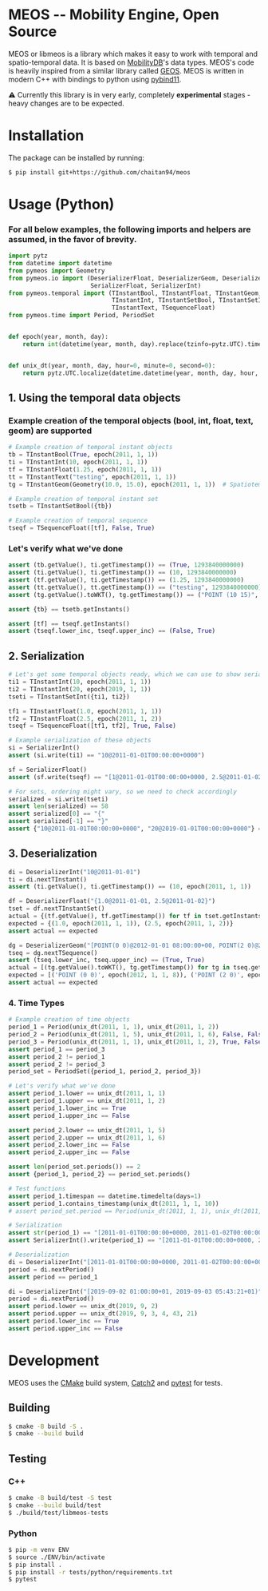 MEOS -- Mobility Engine, Open Source
====

MEOS or libmeos is a library which makes it easy to work with temporal and spatio-temporal data. It is based on [MobilityDB](https://github.com/ULB-CoDE-WIT/MobilityDB)'s data types. MEOS's code is heavily inspired from a similar library called [GEOS](https://github.com/libgeos/geos). MEOS is written in modern C++ with bindings to python using [pybind11](https://github.com/pybind/pybind11).

⚠️ Currently this library is in very early, completely **experimental** stages - heavy changes are to be expected.

# Installation

The package can be installed by running:

```sh
$ pip install git+https://github.com/chaitan94/meos
```

# Usage (Python)

### For all below examples, the following imports and helpers are assumed, in the favor of brevity.
```python
import pytz
from datetime import datetime
from pymeos import Geometry
from pymeos.io import (DeserializerFloat, DeserializerGeom, DeserializerInt,
                       SerializerFloat, SerializerInt)
from pymeos.temporal import (TInstantBool, TInstantFloat, TInstantGeom,
                             TInstantInt, TInstantSetBool, TInstantSetInt,
                             TInstantText, TSequenceFloat)
from pymeos.time import Period, PeriodSet


def epoch(year, month, day):
    return int(datetime(year, month, day).replace(tzinfo=pytz.UTC).timestamp() * 1000)


def unix_dt(year, month, day, hour=0, minute=0, second=0):
    return pytz.UTC.localize(datetime.datetime(year, month, day, hour, minute, second))
```
## 1. Using the temporal data objects
### Example creation of the temporal objects (bool, int, float, text, geom) are supported
```python
# Example creation of temporal instant objects
tb = TInstantBool(True, epoch(2011, 1, 1))
ti = TInstantInt(10, epoch(2011, 1, 1))
tf = TInstantFloat(1.25, epoch(2011, 1, 1))
tt = TInstantText("testing", epoch(2011, 1, 1))
tg = TInstantGeom(Geometry(10.0, 15.0), epoch(2011, 1, 1))  # Spatiotemporal!

# Example creation of temporal instant set
tsetb = TInstantSetBool({tb})

# Example creation of temporal sequence
tseqf = TSequenceFloat([tf], False, True)
```

### Let's verify what we've done
```python
assert (tb.getValue(), ti.getTimestamp()) == (True, 1293840000000)
assert (ti.getValue(), ti.getTimestamp()) == (10, 1293840000000)
assert (tf.getValue(), ti.getTimestamp()) == (1.25, 1293840000000)
assert (tt.getValue(), tt.getTimestamp()) == ("testing", 1293840000000)
assert (tg.getValue().toWKT(), tg.getTimestamp()) == ("POINT (10 15)", 1293840000000)

assert {tb} == tsetb.getInstants()

assert [tf] == tseqf.getInstants()
assert (tseqf.lower_inc, tseqf.upper_inc) == (False, True)
```

## 2. Serialization
```python
# Let's get some temporal objects ready, which we can use to show serialization examples
ti1 = TInstantInt(10, epoch(2011, 1, 1))
ti2 = TInstantInt(20, epoch(2019, 1, 1))
tseti = TInstantSetInt({ti1, ti2})

tf1 = TInstantFloat(1.0, epoch(2011, 1, 1))
tf2 = TInstantFloat(2.5, epoch(2011, 1, 2))
tseqf = TSequenceFloat([tf1, tf2], True, False)

# Example serialization of these objects
si = SerializerInt()
assert (si.write(ti1) == "10@2011-01-01T00:00:00+0000")

sf = SerializerFloat()
assert (sf.write(tseqf) == "[1@2011-01-01T00:00:00+0000, 2.5@2011-01-02T00:00:00+0000)")

# For sets, ordering might vary, so we need to check accordingly
serialized = si.write(tseti)
assert len(serialized) == 58
assert serialized[0] == "{"
assert serialized[-1] == "}"
assert {"10@2011-01-01T00:00:00+0000", "20@2019-01-01T00:00:00+0000"} == set(serialized[1:-1].split(", "))
```

## 3. Deserialization
```python
di = DeserializerInt("10@2011-01-01")
ti = di.nextTInstant()
assert (ti.getValue(), ti.getTimestamp()) == (10, epoch(2011, 1, 1))

df = DeserializerFloat("{1.0@2011-01-01, 2.5@2011-01-02}")
tset = df.nextTInstantSet()
actual = {(tf.getValue(), tf.getTimestamp()) for tf in tset.getInstants()}
expected = {(1.0, epoch(2011, 1, 1)), (2.5, epoch(2011, 1, 2))}
assert actual == expected

dg = DeserializerGeom("[POINT(0 0)@2012-01-01 08:00:00+00, POINT(2 0)@2012-01-01 08:10:00+00, POINT(2 -1.98)@2012-01-01 08:15:00+00]")
tseq = dg.nextTSequence()
assert (tseq.lower_inc, tseq.upper_inc) == (True, True)
actual = [(tg.getValue().toWKT(), tg.getTimestamp()) for tg in tseq.getInstants()]
expected = [('POINT (0 0)', epoch(2012, 1, 1, 8)), ('POINT (2 0)', epoch(2012, 1, 1, 8, 10)), ('POINT (2 -1.98)', epoch(2012, 1, 1, 8, 15))]
assert actual == expected
```

### 4. Time Types
```python
# Example creation of time objects
period_1 = Period(unix_dt(2011, 1, 1), unix_dt(2011, 1, 2))
period_2 = Period(unix_dt(2011, 1, 5), unix_dt(2011, 1, 6), False, False)
period_3 = Period(unix_dt(2011, 1, 1), unix_dt(2011, 1, 2), True, False)
assert period_1 == period_3
assert period_2 != period_1
assert period_2 != period_3
period_set = PeriodSet({period_1, period_2, period_3})

# Let's verify what we've done
assert period_1.lower == unix_dt(2011, 1, 1)
assert period_1.upper == unix_dt(2011, 1, 2)
assert period_1.lower_inc == True
assert period_1.upper_inc == False

assert period_2.lower == unix_dt(2011, 1, 5)
assert period_2.upper == unix_dt(2011, 1, 6)
assert period_2.lower_inc == False
assert period_2.upper_inc == False

assert len(period_set.periods()) == 2
assert {period_1, period_2} == period_set.periods()

# Test functions
assert period_1.timespan == datetime.timedelta(days=1)
assert period_1.contains_timestamp(unix_dt(2011, 1, 1, 10))
# assert period_set.period == Period(unix_dt(2011, 1, 1), unix_dt(2011, 1, 6), True, False)

# Serialization
assert str(period_1) == "[2011-01-01T00:00:00+0000, 2011-01-02T00:00:00+0000)"
assert SerializerInt().write(period_1) == "[2011-01-01T00:00:00+0000, 2011-01-02T00:00:00+0000)"

# Deserialization
di = DeserializerInt("[2011-01-01T00:00:00+0000, 2011-01-02T00:00:00+0000)")
period = di.nextPeriod()
assert period == period_1

di = DeserializerInt("[2019-09-02 01:00:00+01, 2019-09-03 05:43:21+01)")
period = di.nextPeriod()
assert period.lower == unix_dt(2019, 9, 2)
assert period.upper == unix_dt(2019, 9, 3, 4, 43, 21)
assert period.lower_inc == True
assert period.upper_inc == False
```

# Development
MEOS uses the [CMake](https://cmake.org/) build system, [Catch2](https://github.com/catchorg/Catch2) and [pytest](https://docs.pytest.org/en/latest/) for tests.

## Building

```sh
$ cmake -B build -S .
$ cmake --build build
```

## Testing

### C++

```sh
$ cmake -B build/test -S test
$ cmake --build build/test
$ ./build/test/libmeos-tests
```

### Python

```sh
$ pip -m venv ENV
$ source ./ENV/bin/activate
$ pip install .
$ pip install -r tests/python/requirements.txt
$ pytest
```

